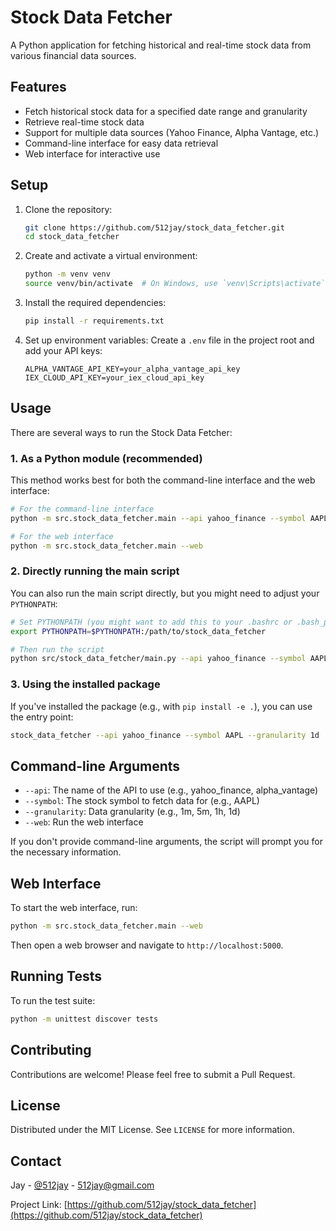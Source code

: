 # Stock Data Fetcher

A Python application for fetching historical and real-time stock data from various financial data sources.

## Features

- Fetch historical stock data for a specified date range and granularity
- Retrieve real-time stock data
- Support for multiple data sources (Yahoo Finance, Alpha Vantage, etc.)
- Command-line interface for easy data retrieval
- Web interface for interactive use

## Setup

1. Clone the repository:
   ```sh
   git clone https://github.com/512jay/stock_data_fetcher.git
   cd stock_data_fetcher
   ```

2. Create and activate a virtual environment:
   ```sh
   python -m venv venv
   source venv/bin/activate  # On Windows, use `venv\Scripts\activate`
   ```

3. Install the required dependencies:
   ```sh
   pip install -r requirements.txt
   ```

4. Set up environment variables:
   Create a `.env` file in the project root and add your API keys:
   ```
   ALPHA_VANTAGE_API_KEY=your_alpha_vantage_api_key
   IEX_CLOUD_API_KEY=your_iex_cloud_api_key
   ```

## Usage

There are several ways to run the Stock Data Fetcher:

### 1. As a Python module (recommended)

This method works best for both the command-line interface and the web interface:

```sh
# For the command-line interface
python -m src.stock_data_fetcher.main --api yahoo_finance --symbol AAPL --granularity 1d

# For the web interface
python -m src.stock_data_fetcher.main --web
```

### 2. Directly running the main script

You can also run the main script directly, but you might need to adjust your `PYTHONPATH`:

```sh
# Set PYTHONPATH (you might want to add this to your .bashrc or .bash_profile)
export PYTHONPATH=$PYTHONPATH:/path/to/stock_data_fetcher

# Then run the script
python src/stock_data_fetcher/main.py --api yahoo_finance --symbol AAPL --granularity 1d
```

### 3. Using the installed package

If you've installed the package (e.g., with `pip install -e .`), you can use the entry point:

```sh
stock_data_fetcher --api yahoo_finance --symbol AAPL --granularity 1d
```

## Command-line Arguments

- `--api`: The name of the API to use (e.g., yahoo_finance, alpha_vantage)
- `--symbol`: The stock symbol to fetch data for (e.g., AAPL)
- `--granularity`: Data granularity (e.g., 1m, 5m, 1h, 1d)
- `--web`: Run the web interface

If you don't provide command-line arguments, the script will prompt you for the necessary information.

## Web Interface

To start the web interface, run:

```sh
python -m src.stock_data_fetcher.main --web
```

Then open a web browser and navigate to `http://localhost:5000`.

## Running Tests

To run the test suite:

```sh
python -m unittest discover tests
```

## Contributing

Contributions are welcome! Please feel free to submit a Pull Request.

## License

Distributed under the MIT License. See `LICENSE` for more information.

## Contact

Jay - [@512jay](https://x.com/512jay) - 512jay@gmail.com

Project Link: [https://github.com/512jay/stock_data_fetcher](https://github.com/512jay/stock_data_fetcher)
